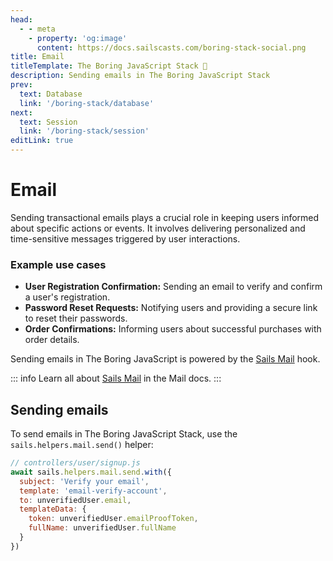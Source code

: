 ```yaml
---
head:
  - - meta
    - property: 'og:image'
      content: https://docs.sailscasts.com/boring-stack-social.png
title: Email
titleTemplate: The Boring JavaScript Stack 🥱
description: Sending emails in The Boring JavaScript Stack
prev:
  text: Database
  link: '/boring-stack/database'
next:
  text: Session
  link: '/boring-stack/session'
editLink: true
---
```


# Email

Sending transactional emails plays a crucial role in keeping users informed about specific actions or events. It involves delivering personalized and time-sensitive messages triggered by user interactions.

### Example use cases

- **User Registration Confirmation:** Sending an email to verify and confirm a user's registration.
- **Password Reset Requests:** Notifying users and providing a secure link to reset their passwords.
- **Order Confirmations:** Informing users about successful purchases with order details.

Sending emails in The Boring JavaScript is powered by the [Sails Mail](/mail/) hook.

::: info
Learn all about [Sails Mail](/mail/) in the Mail docs.
:::

## Sending emails

To send emails in The Boring JavaScript Stack, use the `sails.helpers.mail.send()` helper:

```js
// controllers/user/signup.js
await sails.helpers.mail.send.with({
  subject: 'Verify your email',
  template: 'email-verify-account',
  to: unverifiedUser.email,
  templateData: {
    token: unverifiedUser.emailProofToken,
    fullName: unverifiedUser.fullName
  }
})
```
